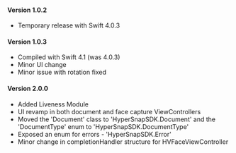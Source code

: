 #### Version 1.0.2
- Temporary release with Swift 4.0.3


#### Version 1.0.3

- Compiled with Swift 4.1 (was 4.0.3)
- Minor UI change
- Minor issue with rotation fixed

#### Version 2.0.0

- Added Liveness Module
- UI revamp in both document and face capture ViewControllers
- Moved the 'Document' class to 'HyperSnapSDK.Document' and the 'DocumentType' enum to 'HyperSnapSDK.DocumentType'
- Exposed an enum for errors - 'HyperSnapSDK.Error'
- Minor change in completionHandler structure for HVFaceViewController



